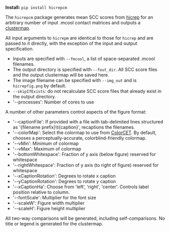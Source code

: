 **Install:** `pip install hicrepcm`

The `hicrepcm` package generates mean SCC scores from [hicrep](https://github.com/dejunlin/hicrep) for an arbitrary number of input .mcool contact matrices and outputs a [clustermap](https://seaborn.pydata.org/generated/seaborn.clustermap.html).

All input arguments to `hicrepm` are identical to those for `hicrep` and are passed to it directly, with the exception of the input and output specification.
+ Inputs are specified with `--fmcool`, a list of space-separated .mcool filenames.
+ The output directory is specified with `--fout_dir`. All SCC score files and the output clustermap will be saved here.
+ The image filename can be specified with `--img_out` and is `hicrepfig.png` by default.
+ `--skipIfExists`: do not recalculate SCC score files that already exist in the output directory.
+ '--processes': Number of cores to use

A number of other parameters control aspects of the figure format:
+ '--captionFile': If provided with a file with tab-delimited lines structured as '{filename prefix}\t{caption}', recaptions the filenames.
+ '--colorMap': Select the colormap to use from [ColorCET](https://colorcet.com/gallery.html). By default, chooses a perceptually-accurate, colorblind-friendly colormap.
+ '--vMin': Minimum of colormap
+ '--vMax': Maximum of colormap
+ '--bottomWhitespace': Fraction of y axis (below figure) reserved for whitespace
+ '--rightWhitespace': Fraction of y axis (to right of figure) reserved for whitespace
+ '--xCaptionRotation': Degrees to rotate x caption
+ '--yCaptionRotation': Degrees to rotate y caption
+ '--xCaptionHa': Choose from 'left', 'right', 'center'. Controls label position relative to column.
+ '--fontScale': Multiplier for the font size
+ '--scaleW': Figure width multiplier
+ '--scaleH': Figure height multiplier

All two-way comparisons will be generated, including self-comparisons.
No title or legend is generated for the clustermap.
